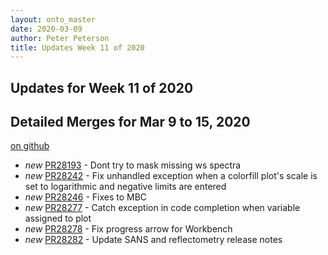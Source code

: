 ```yaml
---
layout: onto_master
date: 2020-03-09
author: Peter Peterson
title: Updates Week 11 of 2020
---
```

Updates for Week 11 of 2020
---------------------------

Detailed Merges for Mar 9 to 15, 2020
-------------------------------------
[on github](https://github.com/mantidproject/mantid/pulls?q=is%3Apr+merged%3A2020-03-10..2020-03-15)

* *new* [PR28193](https://github.com/mantidproject/mantid/pull/28193) - Dont try to mask missing ws spectra
* *new* [PR28242](https://github.com/mantidproject/mantid/pull/28242) - Fix unhandled exception when a colorfill plot's scale is set to logarithmic and negative limits are entered
* *new* [PR28246](https://github.com/mantidproject/mantid/pull/28246) - Fixes to MBC
* *new* [PR28277](https://github.com/mantidproject/mantid/pull/28277) - Catch exception in code completion when variable assigned to plot
* *new* [PR28278](https://github.com/mantidproject/mantid/pull/28278) - Fix progress arrow for Workbench
* *new* [PR28282](https://github.com/mantidproject/mantid/pull/28282) - Update SANS and reflectometry release notes

